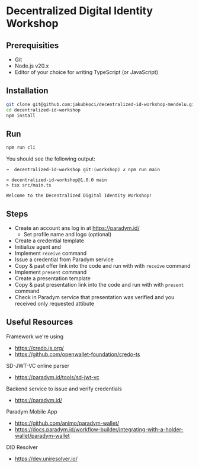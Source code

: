 # Decentralized Digital Identity Workshop

## Prerequisities

- Git
- Node.js v20.x
- Editor of your choice for writing TypeScript (or JavaScript)

## Installation

```sh
git clone git@github.com:jakubkoci/decentralized-id-workshop-mendelu.git
cd decentralized-id-workshop
npm install
```

## Run

```sh
npm run cli
```

You should see the following output:

```
➜  decentralized-id-workshop git:(workshop) ✗ npm run main

> decentralized-id-workshop@1.0.0 main
> tsx src/main.ts

Welcome to the Decentralized Digital Identity Workshop!
```

## Steps

- Create an account ans log in at https://paradym.id/
  - Set profile name and logo (optional)
- Create a credential template
- Initialize agent and
- Implement `receive` command
- Issue a credential from Paradym service
- Copy & past offer link into the code and run with with `receive` command
- Implement `present` command
- Create a presentation template
- Copy & past presentation link into the code and run with with `present` command
- Check in Paradym service that presentation was verified and you received only requested attibute

## Useful Resources

Framework we're using

- https://credo.js.org/
- https://github.com/openwallet-foundation/credo-ts

SD-JWT-VC online parser

- https://paradym.id/tools/sd-jwt-vc

Backend service to issue and verify credentials

- https://paradym.id/

Paradym Mobile App

- https://github.com/animo/paradym-wallet/
- https://docs.paradym.id/workflow-builder/integrating-with-a-holder-wallet/paradym-wallet

DID Resolver

- https://dev.uniresolver.io/
